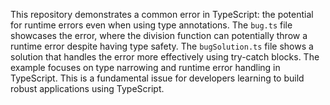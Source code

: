 This repository demonstrates a common error in TypeScript: the potential for runtime errors even when using type annotations.  The `bug.ts` file showcases the error, where the division function can potentially throw a runtime error despite having type safety. The `bugSolution.ts` file shows a solution that handles the error more effectively using try-catch blocks.  The example focuses on type narrowing and runtime error handling in TypeScript. This is a fundamental issue for developers learning to build robust applications using TypeScript.